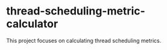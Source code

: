 # thread-scheduling-metric-calculator

This project focuses on calculating thread scheduling metrics.
